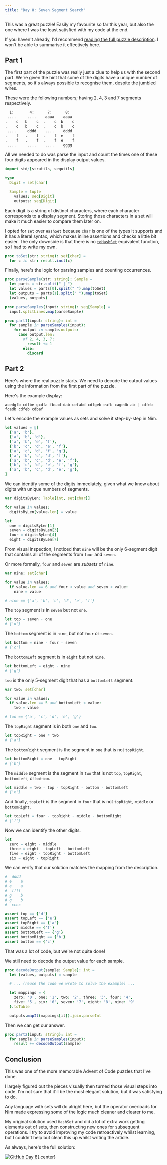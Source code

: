 ```yaml
---
title: "Day 8: Seven Segment Search"
---
```


This was a great puzzle! Easily my favourite so far this year, but also the one where I was the least satisfied with my code at the end.

If you haven't already, I'd recommend [reading the full puzzle description](https://adventofcode.com/2021/day/8). I won't be able to summarise it effectively here.

## Part 1

The first part of the puzzle was really just a clue to help us with the second part. We're given the hint that some of the digits have a unique number of segments, so it's always possible to recognise them, despite the jumbled wires.

These were the following numbers; having 2, 4, 3 and 7 segments respectively.

```txt
  1:       4:      7:      8: 
 ....     ....    aaaa    aaaa 
.    c   b    c  .    c  b    c
.    c   b    c  .    c  b    c
 ....     dddd    ....    dddd 
.    f   .    f  .    f  e    f
.    f   .    f  .    f  e    f
 ....     ....    ....    gggg 
```

All we needed to do was parse the input and count the times one of these four digits appeared in the display output values.

```nim
import std/[strutils, sequtils]

type
  Digit = set[char]

  Sample = tuple
    values: seq[Digit]
    outputs: seq[Digit]
```

Each digit is a string of distinct characters, where each character corresponds to a display segment. Storing those characters in a set will make it much easier to compare them later on.

I opted for `set` over `HashSet` because `char` is one of the types it supports and it has a literal syntax, which makes inline assertions and checks a little bit easier. The only downside is that there is no [`toHashSet`](https://nim-lang.org/docs/sets.html#toHashSet%2CopenArray%5BA%5D) equivalent function, so I had to write my own.

```nim
proc toSet(str: string): set[char] =
  for c in str: result.incl(c)
```

Finally, here's the logic for parsing samples and counting occurrences.

```nim
proc parseSample(str: string): Sample =
  let parts = str.split(" | ")
  let values = parts[0].split(" ").map(toSet)
  let outputs = parts[1].split(" ").map(toSet)
  (values, outputs)

proc parseSamples(input: string): seq[Sample] =
  input.splitLines.map(parseSample)

proc part1(input: string): int =
  for sample in parseSamples(input):
    for output in sample.outputs:
      case output.len:
        of 2, 4, 3, 7:
          result += 1
        else:
          discard
```

## Part 2
Here's where the real puzzle starts. We need to decode the output values using the information from the first part of the puzzle.

Here's the example display:

```
acedgfb cdfbe gcdfa fbcad dab cefabd cdfgeb eafb cagedb ab | cdfeb fcadb cdfeb cdbaf
```

Let's encode the example values as sets and solve it step-by-step in Nim.

```nim
let values = @[
  {'a', 'b'},
  {'a', 'b', 'd'},
  {'a', 'b', 'e', 'f'},
  {'b', 'c', 'd', 'e', 'f'},
  {'a', 'c', 'd', 'f', 'g'},
  {'a', 'b', 'c', 'd', 'f'},
  {'a', 'b', 'c', 'd', 'e', 'f'},
  {'b', 'c', 'd', 'e', 'f', 'g'},
  {'a', 'b', 'c', 'd', 'e', 'g'},
]
```

We can identify some of the digits immediately, given what we know about digits with unique numbers of segments.

```nim
var digitsByLen: Table[int, set[char]]

for value in values:
  digitsByLen[value.len] = value

let
  one = digitsByLen[1]
  seven = digitsByLen[3]
  four = digitsByLen[4]
  eight = digitsByLen[7]
```

From visual inspection, I noticed that `nine` will be the only 6-segment digit that contains all of the segments from `four` and `seven`.

Or more formally, `four` and `seven` are _subsets_ of `nine`.

```nim
var nine: set[char]

for value in values:
  if value.len == 6 and four < value and seven < value:
    nine = value

# nine == {'a', 'b', 'c', 'd', 'e', 'f'}
```

The `top` segment is in `seven` but not `one`.

```nim
let top = seven - one
# {'d'}
```

The `bottom` segment is in `nine`, but not `four` or `seven`.

```nim
let bottom = nine - four - seven
# {'c'}
```

The `bottomLeft` segment is in `eight` but not `nine`.

```nim
let bottomLeft = eight - nine
# {'g'}
```

`two` is the only 5-segment digit that has a `bottomLeft` segment.

```nim
var two: set[char]

for value in values:
  if value.len == 5 and bottomLeft < value:
    two = value

# two == {'a', 'c', 'd', 'e', 'g'}
```

The `topRight` segment is in both `one` and `two`.

```nim
let topRight = one * two
# {'a'}
```

The `bottomRight` segment is the segment in `one` that is not `topRight`.

```nim
let bottomRight = one - topRight
# {'b'}
```

The `middle` segment is the segment in `two` that is not `top`, `topRight`, `bottomLeft`, or `bottom`.

```nim
let middle = two - top - topRight - bottom - bottomLeft
# {'e'}
```

And finally, `topLeft` is the segment in `four` that is not `topRight`, `middle` or `bottomRight`.

```nim
let topLeft = four - topRight - middle - bottomRight
# {'f'}
```

Now we can identify the other digits.

```nim
let
  zero = eight - middle
  three = eight - topLeft - bottomLeft
  five = eight - topRight - bottomLeft
  six = eight - topRight
```

We can verify that our solution matches the mapping from the description.

```nim
#  dddd
# e    a
# e    a
#  ffff
# g    b
# g    b
#  cccc

assert top == {'d'}
assert topLeft == {'e'}
assert topRight == {'a'}
assert middle == {'f'}
assert bottomLeft == {'g'}
assert bottomRight == {'b'}
assert bottom == {'c'}
```

That was a lot of code, but we're not quite done!

We still need to decode the output value for each sample.

```nim
proc decodeOutput(sample: Sample): int =
  let (values, outputs) = sample

  # ... (reuse the code we wrote to solve the example) ...

  let mappings = {
    zero: '0', one: '1', two: '2', three: '3', four: '4',
    five: '5', six: '6', seven: '7', eight: '8', nine: '9'
  }.toTable

  outputs.mapIt(mappings[it]).join.parseInt
```

Then we can get our answer.

```nim
proc part2(input: string): int =
  for sample in parseSamples(input):
    result += decodeOutput(sample)
```

## Conclusion
This was one of the more memorable Advent of Code puzzles that I've done.

I largely figured out the pieces visually then turned those visual steps into code. I'm not sure that it'll be the most elegant solution, but it was satisfying to do.

Any language with sets will do alright here, but the operator overloads for Nim made expressing some of the logic much cleaner and clearer to me.

My original solution used `HashSet` and did a lot of extra work getting elements out of sets, then constructing new ones for subsequent operations. I try to avoid improving my code retroactively whilst learning, but I couldn't help but clean this up whilst writing the article.

As always, here's the full solution:

[![GitHub](/icons/github.svg) Day 8](https://github.com/danprince/advent-of-code/blob/master/2021/day-08/main.nim){.center}

